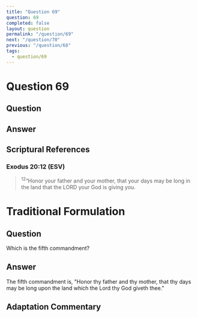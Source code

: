 ```yaml
---
title: "Question 69"
question: 69
completed: false
layout: question
permalink: "/question/69"
next: "/question/70"
previous: "/question/68"
tags:
  - question/69
---
```

# Question 69

## Question


## Answer


## Scriptural References
### Exodus 20:12 (ESV)
> <sup>12</sup>“Honor your father and your mother, that your days may be long in the land that the LORD your God is giving you.

# Traditional Formulation
## Question
Which is the fifth commandment?

## Answer
The fifth commandment is, "Honor thy father and thy mother, that thy days may be long upon the land which the Lord thy God giveth thee."

## Adaptation Commentary
